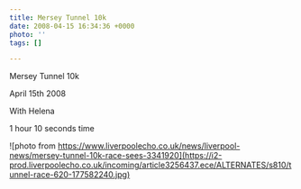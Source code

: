 ```yaml
---
title: Mersey Tunnel 10k
date: 2008-04-15 16:34:36 +0000
photo: ''
tags: []

---
```

Mersey Tunnel 10k

April 15th 2008

With Helena

1 hour 10 seconds time 

![photo from https://www.liverpoolecho.co.uk/news/liverpool-news/mersey-tunnel-10k-race-sees-3341920](https://i2-prod.liverpoolecho.co.uk/incoming/article3256437.ece/ALTERNATES/s810/tunnel-race-620-177582240.jpg)